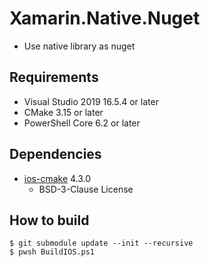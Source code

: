 # Xamarin.Native.Nuget

* Use native library as nuget

## Requirements

* Visual Studio 2019 16.5.4 or later
* CMake 3.15 or later
* PowerShell Core 6.2 or later

## Dependencies

* [ios-cmake](https://github.com/leetal/ios-cmake) 4.3.0
  * BSD-3-Clause License

## How to build

````shell
$ git submodule update --init --recursive
$ pwsh BuildIOS.ps1
````